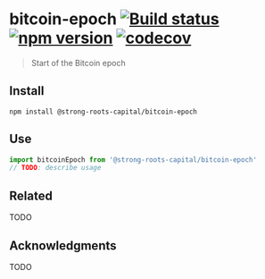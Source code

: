# bitcoin-epoch [![Build status](https://travis-ci.org/strong-roots-capital/bitcoin-epoch.svg?branch=master)](https://travis-ci.org/strong-roots-capital/bitcoin-epoch) [![npm version](https://img.shields.io/npm/v/@strong-roots-capital/bitcoin-epoch.svg)](https://npmjs.org/package/@strong-roots-capital/bitcoin-epoch) [![codecov](https://codecov.io/gh/strong-roots-capital/bitcoin-epoch/branch/master/graph/badge.svg)](https://codecov.io/gh/strong-roots-capital/bitcoin-epoch)

> Start of the Bitcoin epoch

## Install

``` shell
npm install @strong-roots-capital/bitcoin-epoch
```

## Use

``` typescript
import bitcoinEpoch from '@strong-roots-capital/bitcoin-epoch'
// TODO: describe usage
```

## Related

TODO

## Acknowledgments

TODO
